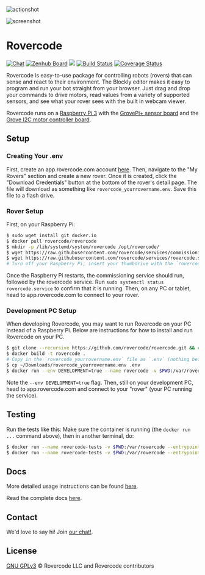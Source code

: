 ![actionshot](https://media.giphy.com/media/JRaXUIxBXgXU2ap3LI/giphy.gif)

![screenshot](https://i.imgur.com/oaX89pOg.png)

# Rovercode

[![Chat](https://img.shields.io/badge/chat-developer-brightgreen.svg?style=flat)](https://rovercode.zulipchat.com)
[![Zenhub Board](https://img.shields.io/badge/board-zenhub-purple.svg?style=flat)](https://app.zenhub.com/workspaces/rovercode-development-5c7e819df524621425116d03/boards)
[![](https://images.microbadger.com/badges/image/cabarnes/rovercode.svg)](https://microbadger.com/images/cabarnes/rovercode)
[![Build Status](https://travis-ci.org/rovercode/rovercode.svg?branch=development)](https://travis-ci.org/rovercode/rovercode)
[![Coverage Status](https://coveralls.io/repos/github/rovercode/rovercode/badge.svg)](https://coveralls.io/github/rovercode/rovercode)

Rovercode is easy-to-use package for controlling robots (rovers) that can sense and react to their environment. The Blockly editor makes it easy to program and run your bot straight from your browser. Just drag and drop your commands to drive motors, read values from a variety of supported sensors, and see what your rover sees with the built in webcam viewer.

Rovercode runs on a [Raspberry Pi 3](https://www.raspberrypi.org/products/raspberry-pi-3-model-b-plus/) with the [GrovePi+ sensor board](https://www.seeedstudio.com/GrovePi-p-2241.html) and the [Grove I2C motor controller board](https://www.seeedstudio.com/Grove-I2C-Motor-Driver-p-907.html).

## Setup

### Creating Your .env
First, create an app.rovercode.com account [here](https://app.rovercode.com/accounts/login).
Then, navigate to the "My Rovers" section and create a new rover.
Once it is created, click the "Download Credentials" button at the bottom of the rover's detail page.
The file will download as something like `rovercode_yourrovername.env`.
Save this file to a flash drive.

### Rover Setup
First, on your Raspberry Pi:
```bash
$ sudo wget install git docker.io
$ docker pull rovercode/rovercode
$ mkdir -p /lib/systemd/system/rovercode /opt/rovercode/
$ wget https://raw.githubusercontent.com/rovercode/services/commissioning.service /lib/systemd/system/rovercode/
$ wget https://raw.githubusercontent.com/rovercode/services/rovercode.service /lib/systemd/system/rovercode/
# Turn off your Raspberry Pi, insert your thumbdrive with the `rovercode_yourrovername.env` file, and turn the Raspberry Pi back on.
```
Once the Raspberry Pi restarts, the commissioning service should run, followed by the rovercode service.
Run `sudo systemctl status rovercode.service` to confirm that it is running.
Then, on any PC or tablet, head to app.rovercode.com to connect to your rover.

### Development PC Setup
When developing Rovercode, you may want to run Rovercode on your PC instead of a Raspberry Pi.
Below are instructions for how to install and run Rovercode on your PC.

```bash
$ git clone --recursive https://github.com/rovercode/rovercode.git && cd rovercode
$ docker build -t rovercode .
# Copy in the `rovercode_yourrovername.env` file as `.env` (nothing before the dot)
$ cp ~/Downloads/rovercode_yourrovername.env .env
$ docker run --env DEVELOPMENT=true --name rovercode -v $PWD:/var/rovercode rovercode
```
Note the `--env DEVELOPMENT=true` flag.
Then, still on your development PC, head to app.rovercode.com and connect to your "rover" (your PC running the service).

## Testing
Run the tests like this:
Make sure the container is running (the `docker run ...` command above), then in another terminal, do:
```bash
$ docker run --name rovercode-tests -v $PWD:/var/rovercode --entrypoint=/bin/bash rovercode -c 'python -m pytest'
$ docker run --name rovercode-tests -v $PWD:/var/rovercode --entrypoint=/bin/bash rovercode -c 'prospector'

```

## Docs
More detailed usage instructions can be found [here](https://contributor-docs.rovercode.com/rovercode/development/index.html).

Read the complete docs [here](https://contributor-docs.rovercode.com).

## Contact

We'd love to say hi! Join [our chat!](https://rovercode.zulipchat.com).

## License
[GNU GPLv3](license) © Rovercode LLC and Rovercode contributors
